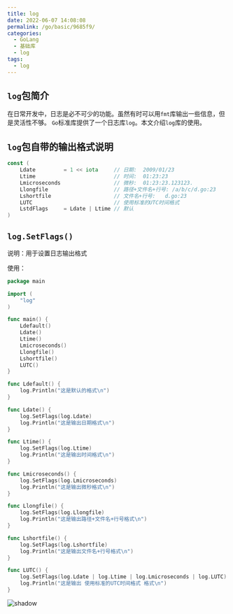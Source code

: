 ```yaml
---
title: log
date: 2022-06-07 14:08:08
permalink: /go/basic/9685f9/
categories:
  - GoLang
  - 基础库
  - log
tags:
  - log
---
```


## `log`包简介

在日常开发中，日志是必不可少的功能。虽然有时可以用`fmt`库输出一些信息，但是灵活性不够。
`Go`标准库提供了一个日志库`log`。本文介绍`log`库的使用。

<!-- more -->

## `log`包自带的输出格式说明

```go
const (
	Ldate         = 1 << iota     // 日期:  2009/01/23
	Ltime                         // 时间:  01:23:23
	Lmicroseconds                 // 微秒:  01:23:23.123123.
	Llongfile                     // 路径+文件名+行号: /a/b/c/d.go:23
	Lshortfile                    // 文件名+行号:   d.go:23
	LUTC                          // 使用标准的UTC时间格式 
	LstdFlags     = Ldate | Ltime // 默认
)
```



## `log.SetFlags()`

说明：用于设置日志输出格式

使用：

```go
package main

import (
	"log"
)

func main() {
	Ldefault()
	Ldate()
	Ltime()
	Lmicroseconds()
	Llongfile()
	Lshortfile()
	LUTC()
}

func Ldefault() {
	log.Println("这是默认的格式\n")
}

func Ldate() {
	log.SetFlags(log.Ldate)
	log.Println("这是输出日期格式\n")
}

func Ltime() {
	log.SetFlags(log.Ltime)
	log.Println("这是输出时间格式\n")
}

func Lmicroseconds() {
	log.SetFlags(log.Lmicroseconds)
	log.Println("这是输出微秒格式\n")
}

func Llongfile() {
	log.SetFlags(log.Llongfile)
	log.Println("这是输出路径+文件名+行号格式\n")
}

func Lshortfile() {
	log.SetFlags(log.Lshortfile)
	log.Println("这是输出文件名+行号格式\n")
}

func LUTC() {
	log.SetFlags(log.Ldate | log.Ltime | log.Lmicroseconds | log.LUTC)
	log.Println("这是输出 使用标准的UTC时间格式 格式\n")
}
```

![shadow](https://symbol-node.oss-cn-shanghai.aliyuncs.com/%E5%BC%80%E5%8F%91%E8%AF%AD%E8%A8%80/Go/%E6%A0%87%E5%87%86%E5%BA%93%E7%AC%94%E8%AE%B0/145614_jRW0_1388294.png)